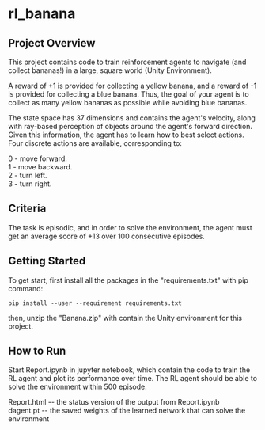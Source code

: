 # rl_banana

## Project Overview

This project contains code to train reinforcement agents to navigate (and collect bananas!) in a large, square world (Unity Environment).

A reward of +1 is provided for collecting a yellow banana, and a reward of -1 is provided for collecting a blue banana. Thus, the goal of your agent is to collect as many yellow bananas as possible while avoiding blue bananas.

The state space has 37 dimensions and contains the agent's velocity, along with ray-based perception of objects around the agent's forward direction. Given this information, the agent has to learn how to best select actions. Four discrete actions are available, corresponding to:

0 - move forward.<br/>
1 - move backward.<br/>
2 - turn left.<br/>
3 - turn right.<br/>

## Criteria

The task is episodic, and in order to solve the environment, the agent must get an average score of +13 over 100 consecutive episodes.

## Getting Started

To get start, first install all the packages in the "requirements.txt" with pip command: 

```
pip install --user --requirement requirements.txt
```

then, unzip the "Banana.zip" with contain the Unity environment for this project.

## How to Run

Start Report.ipynb in jupyter notebook, which contain the code to train the RL agent and plot its performance over time. 
The RL agent should be able to solve the environment within 500 episode.

Report.html -- the status version of the output from Report.ipynb <br/>
dagent.pt -- the saved weights of the learned network that can solve the environment <br/>